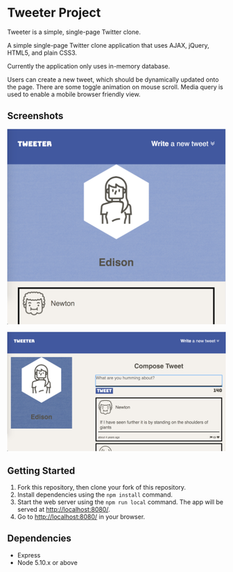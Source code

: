 # Tweeter Project

Tweeter is a simple, single-page Twitter clone.

A simple single-page Twitter clone application that uses AJAX, jQuery, HTML5, and plain CSS3.

Currently the application only uses in-memory database. 

Users can create a new tweet, which should be dynamically updated onto the page. There are some toggle animation on mouse scroll. Media query is used to enable a mobile browser friendly view.

## Screenshots

!["Screenshot of the app in mobile view"](https://github.com/edison-cy-yang/tweeter/blob/master/public/images/mobile%20view.png)

!["Screenshot of the app in desktop view"](https://github.com/edison-cy-yang/tweeter/blob/master/public/images/Desktop%20view.png)

## Getting Started

1. Fork this repository, then clone your fork of this repository.
2. Install dependencies using the `npm install` command.
3. Start the web server using the `npm run local` command. The app will be served at <http://localhost:8080/>.
4. Go to <http://localhost:8080/> in your browser.

## Dependencies

- Express
- Node 5.10.x or above
